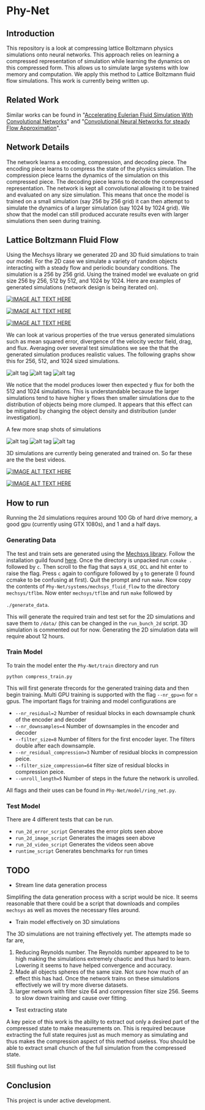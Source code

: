 # Phy-Net

## Introduction

This repository is a look at compressing lattice Boltzmann physics simulations onto neural networks. This approach relies on learning a compressed representation of simulation while learning the dynamics on this compressed form. This allows us to simulate large systems with low memory and computation. We apply this method to Lattice Boltzmann fluid flow simulations. This work is currently being written up.

## Related Work
Similar works can be found in "[Accelerating Eulerian Fluid Simulation With Convolutional Networks](https://arxiv.org/pdf/1607.03597.pdf)" and "[Convolutional Neural Networks for steady Flow Approximation](https://autodeskresearch.com/publications/convolutional-neural-networks-steady-flow-approximation)".

## Network Details

The network learns a encoding, compression, and decoding piece. The encoding piece learns to compress the state of the physics simulation. The compression piece learns the dynamics of the simulation on this compressed piece. The decoding piece learns to decode the compressed representation. The network is kept all convolutional allowing it to be trained and evaluated on any size simulation. This means that once the model is trained on a small simulation (say 256 by 256 grid) it can then attempt to simulate the dynamics of a larger simulation (say 1024 by 1024 grid). We show that the model can still produced accurate results even with larger simulations then seen during training.

## Lattice Boltzmann Fluid Flow

Using the Mechsys library we generated 2D and 3D fluid simulations to train our model. For the 2D case we simulate a variety of random objects interacting with a steady flow and periodic boundary conditions. The simulation is a 256 by 256 grid. Using the trained model we evaluate on grid size 256 by 256, 512 by 512, and 1024 by 1024. Here are examples of generated simulations (network design is being iterated on).

[![IMAGE ALT TEXT HERE](http://img.youtube.com/vi/tXEqXBAOnws/0.jpg)](https://www.youtube.com/watch?v=tXEqXBAOnws)

[![IMAGE ALT TEXT HERE](http://img.youtube.com/vi/HUkx8RoxaBw/0.jpg)](https://www.youtube.com/watch?v=HUkx8RoxaBw)

[![IMAGE ALT TEXT HERE](http://img.youtube.com/vi/1TnNSnyRVmI/0.jpg)](https://www.youtube.com/watch?v=1TnNSnyRVmI)

We can look at various properties of the true versus generated simulations such as mean squared error, divergence of the velocity vector field, drag, and flux. Averaging over several test simulations we see the that the generated simulation produces realistic values. The following graphs show this for 256, 512, and 1024 sized simulations.

![alt tag](https://github.com/loliverhennigh/Phy-Net/blob/master/test/figs/256x256_2d_error_plot.png)
![alt tag](https://github.com/loliverhennigh/Phy-Net/blob/master/test/figs/512x512_2d_error_plot.png)
![alt tag](https://github.com/loliverhennigh/Phy-Net/blob/master/test/figs/1024x1024_2d_error_plot.png)

We notice that the model produces lower then expected y flux for both the 512 and 1024 simulations. This is understandable because the larger simulations tend to have higher y flows then smaller simulations due to the distribution of objects being more clumped. It appears that this effect can be mitigated by changing the object density and distribution (under investigation).

A few more snap shots of simulations

![alt tag](https://github.com/loliverhennigh/Phy-Net/blob/master/test/figs/256x256_2d_flow_image.png)
![alt tag](https://github.com/loliverhennigh/Phy-Net/blob/master/test/figs/512x512_2d_flow_image.png)
![alt tag](https://github.com/loliverhennigh/Phy-Net/blob/master/test/figs/1024x1024_2d_flow_image.png)

3D simulations are currently being generated and trained on. So far these are the the best videos.

[![IMAGE ALT TEXT HERE](http://img.youtube.com/vi/wI_3ML8O018/0.jpg)](https://www.youtube.com/watch?v=wI_3ML8O018)


[![IMAGE ALT TEXT HERE](http://img.youtube.com/vi/LNb6mZq64r4/0.jpg)](https://www.youtube.com/watch?v=LNb6mZq64r4)

## How to run

Running the 2d simulations requires around 100 Gb of hard drive memory, a good gpu (currently using GTX 1080s), and 1 and a half days.

### Generating Data

The test and train sets are generated using the [Mechsys library](http://mechsys.nongnu.org/index.html). Follow the installation guild found [here](http://mechsys.nongnu.org/installation.html). Once the directory is unpacked run `ccmake .` followed by `c`. Then scroll to the flag that says `A_USE_OCL` and hit enter to raise the flag. Press `c` again to configure followed by `g` to generate (I found ccmake to be confusing at first). Quit the prompt and run `make`. Now copy the contents of `Phy-Net/systems/mechsys_fluid_flow` to the directory `mechsys/tflbm`. Now enter `mechsys/tflbm` and run `make` followed by 

`
./generate_data
`. 

This will generate the required train and test set for the 2D simulations and save them to `/data/` (this can be changed in the `run_bunch_2d` script. 3D simulation is commented out for now. Generating the 2D simulation data will require about 12 hours.

### Train Model

To train the model enter the `Phy-Net/train` directory and run

`
python compress_train.py
`

This will first generate tfrecords for the generated training data and then begin training. Multi GPU training is supported with the flag `--nr_gpu=n` for `n` gpus. The important flags for training and model configurations are

- `--nr_residual=2` Number of residual blocks in each downsample chunk of the encoder and decoder
- `--nr_downsamples=4` Number of downsamples in the encoder and decoder
- `--filter_size=8` Number of filters for the first encoder layer. The filters double after each downsample.
- `--nr_residual_compression=3` Number of residual blocks in compression peice.
- `--filter_size_compression=64` filter size of residual blocks in compression peice.
- `--unroll_length=5` Number of steps in the future the network is unrolled.

All flags and their uses can be found in `Phy-Net/model/ring_net.py`.

### Test Model

There are 4 different tests that can be run.

- `run_2d_error_script` Generates the error plots seen above
- `run_2d_image_script` Generates the images seen above
- `run_2d_video_script` Generates the videos seen above
- `runtime_script` Generates benchmarks for run times

## TODO

- Stream line data generation process

Simplifing the data generation process with a script would be nice. It seems reasonable that there could be a script that downloads and compiles `mechsys` as well as moves the necessary files around.

- Train model effectively on 3D simulations

The 3D simulations are not training effectively yet. The attempts made so far are, 

1. Reducing Reynolds number. The Reynolds number appeared to be to high making the simulations extremely chaotic and thus hard to learn. Lowering it seems to have helped convergence and accuracy.
2. Made all objects spheres of the same size. Not sure how much of an effect this has had. Once the network trains on these simulations effectively we will try more diverse datasets.
3. larger network with filter size 64 and compression filter size 256. Seems to slow down training and cause over fitting.

- Test extracting state

A key peice of this work is the ability to extract out only a desired part of the compressed state to make measurements on. This is required because extracting the full state requires just as much memory as simulating and thus makes the compression aspect of this method useless. You should be able to extract small chunch of the full simulation from the compressed state.

Still flushing out list

## Conclusion

This project is under active development.




